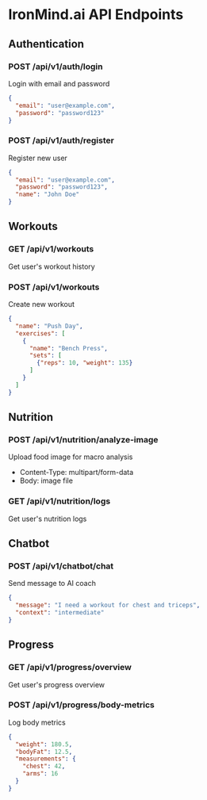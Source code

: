 # IronMind.ai API Endpoints

## Authentication

### POST /api/v1/auth/login
Login with email and password
```json
{
  "email": "user@example.com",
  "password": "password123"
}
```

### POST /api/v1/auth/register
Register new user
```json
{
  "email": "user@example.com",
  "password": "password123",
  "name": "John Doe"
}
```

## Workouts

### GET /api/v1/workouts
Get user's workout history

### POST /api/v1/workouts
Create new workout
```json
{
  "name": "Push Day",
  "exercises": [
    {
      "name": "Bench Press",
      "sets": [
        {"reps": 10, "weight": 135}
      ]
    }
  ]
}
```

## Nutrition

### POST /api/v1/nutrition/analyze-image
Upload food image for macro analysis
- Content-Type: multipart/form-data
- Body: image file

### GET /api/v1/nutrition/logs
Get user's nutrition logs

## Chatbot

### POST /api/v1/chatbot/chat
Send message to AI coach
```json
{
  "message": "I need a workout for chest and triceps",
  "context": "intermediate"
}
```

## Progress

### GET /api/v1/progress/overview
Get user's progress overview

### POST /api/v1/progress/body-metrics
Log body metrics
```json
{
  "weight": 180.5,
  "bodyFat": 12.5,
  "measurements": {
    "chest": 42,
    "arms": 16
  }
}
``` 